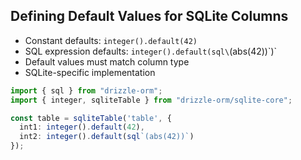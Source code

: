 ## Defining Default Values for SQLite Columns

- Constant defaults: `integer().default(42)`
- SQL expression defaults: `integer().default(sql\`(abs(42))\`)`
- Default values must match column type
- SQLite-specific implementation

```typescript
import { sql } from "drizzle-orm";
import { integer, sqliteTable } from "drizzle-orm/sqlite-core";

const table = sqliteTable('table', {
  int1: integer().default(42),
  int2: integer().default(sql`(abs(42))`)
});
```